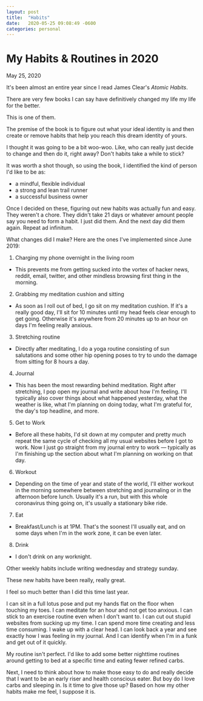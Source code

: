 ```yaml
---
layout: post
title:  "Habits"
date:   2020-05-25 09:08:49 -0600
categories: personal
---
```


# My Habits & Routines in 2020
May 25, 2020

It's been almost an entire year since I read James Clear's _Atomic Habits_. 

There are very few books I can say have definitively changed my life my life for the better. 

This is one of them. 

The premise of the book is to figure out what your ideal identity is and then create or remove habits that help you reach this dream identity of yours. 

I thought it was going to be a bit woo-woo. Like, who can really just decide to change and then do it, right away? Don't habits take a while to stick?

It was worth a shot though, so using the book, I identified the kind of person I'd like to be as:
* a mindful, flexible individual
* a strong and lean trail runner
* a successful business owner

Once I decided on these, figuring out new habits was actually fun and easy. They weren't a chore. They didn't take 21 days or whatever amount people say you need to form a habit. I just did them. And the next day did them again. Repeat ad infinitum. 

What changes did I make? Here are the ones I've implemented since June 2019:

1. Charging my phone overnight in the living room
* This prevents me from getting sucked into the vortex of hacker news, reddit, email, twitter, and other mindless browsing first thing in the morning. 
2. Grabbing my meditation cushion and sitting
* As soon as I roll out of bed, I go sit on my meditation cushion. If it's a really good day, I'll sit for 10 minutes until my head feels clear enough to get going. Otherwise it's anywhere from 20 minutes up to an hour on days I'm feeling really anxious.
3. Stretching routine
* Directly after meditating, I do a yoga routine consisting of sun salutations and some other hip opening poses to try to undo the damage from sitting for 8 hours a day. 
4. Journal
* This has been the most rewarding behind meditation. Right after stretching, I pop open my journal and write about how I'm feeling. I'll typically also cover things about what happened yesterday, what the weather is like, what I'm planning on doing today, what I'm grateful for, the day's top headline, and more. 
5. Get to Work
* Before all these habits, I'd sit down at my computer and pretty much repeat the same cycle of checking all my usual websites before I got to work. Now I just go straight from my journal entry to work — typically as I'm finishing up the section about what I'm planning on working on that day.
6. Workout
* Depending on the time of year and state of the world, I'll either workout in the morning somewhere between stretching and journaling or in the afternoon before lunch. Usually it's a run, but with this whole coronavirus thing going on, it's usually a stationary bike ride.
7. Eat
* Breakfast/Lunch is at 1PM. That's the soonest I'll usually eat, and on some days when I'm in the work zone, it can be even later. 
8. Drink
* I don't drink on any worknight.

Other weekly habits include writing wednesday and strategy sunday. 

These new habits have been really, really great. 

I feel so much better than I did this time last year. 

I can sit in a full lotus pose and put my hands flat on the floor when touching my toes. I can meditate for an hour and not get too anxious. I can stick to an exercise routine even when I don't want to. I can cut out stupid websites from sucking up my time. I can spend more time creating and less time consuming. I wake up with a clear head. I can look back a year and see exactly how I was feeling in my journal. And I can identify when I'm in a funk and get out of it quickly.

My routine isn't perfect. I'd like to add some better nighttime routines around getting to bed at a specific time and eating fewer refined carbs. 

Next, I need to think about how to make those easy to do and really decide that I want to be an early riser and health conscious eater. But boy do I love carbs and sleeping in. Is it time to give those up? Based on how my other habits make me feel, I suppose it is.  